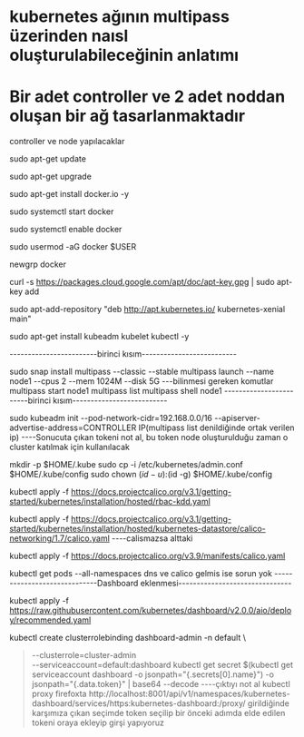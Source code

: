 # kubernetes ağının multipass üzerinden naısl oluşturulabileceğinin anlatımı
# Bir adet controller ve 2 adet noddan oluşan bir ağ tasarlanmaktadır

controller ve node yapılacaklar

sudo apt-get update

sudo apt-get upgrade

sudo apt-get install docker.io -y

sudo systemctl start docker

sudo systemctl enable docker

sudo usermod -aG docker $USER

newgrp docker

curl -s https://packages.cloud.google.com/apt/doc/apt-key.gpg | sudo apt-key add

sudo apt-add-repository "deb http://apt.kubernetes.io/ kubernetes-xenial main"

sudo apt-get install kubeadm kubelet kubectl -y

------------------------birinci kısım--------------------------

sudo snap install multipass --classic --stable
multipass launch --name node1 --cpus 2 --mem 1024M --disk 5G
---bilinmesi gereken komutlar
	multipass start node1
	multipass list
	multipass shell node1
------------------------birinci kısım--------------------------

sudo kubeadm init --pod-network-cidr=192.168.0.0/16 --apiserver-advertise-address=CONTROLLER IP(multipass list denildiğinde ortak verilen ip)
----Sonucuta çıkan tokeni not al, bu token node oluşturulduğu zaman o cluster katılmak için kullanılacak

mkdir -p $HOME/.kube
sudo cp -i /etc/kubernetes/admin.conf $HOME/.kube/config
sudo chown $(id -u):$(id -g) $HOME/.kube/config

kubectl apply -f https://docs.projectcalico.org/v3.1/getting-started/kubernetes/installation/hosted/rbac-kdd.yaml

kubectl apply -f https://docs.projectcalico.org/v3.1/getting-started/kubernetes/installation/hosted/kubernetes-datastore/calico-networking/1.7/calico.yaml  ----calismazsa alttaki

kubectl apply -f https://docs.projectcalico.org/v3.9/manifests/calico.yaml

kubectl get pods --all-namespaces
	dns ve calico gelmis ise sorun yok
-----------------------------Dashboard eklenmesi-------------------------------

kubectl apply -f https://raw.githubusercontent.com/kubernetes/dashboard/v2.0.0/aio/deploy/recommended.yaml

kubectl create clusterrolebinding dashboard-admin -n default \
> --clusterrole=cluster-admin \
> --serviceaccount=default:dashboard
kubectl get secret $(kubectl get serviceaccount dashboard -o jsonpath="{.secrets[0].name}") -o jsonpath="{.data.token}" | base64 --decode
----çıktıyı not al
kubectl proxy 
firefoxta 
http://localhost:8001/api/v1/namespaces/kubernetes-dashboard/services/https:kubernetes-dashboard:/proxy/ girildiğinde karşımıza çıkan seçimde token seçilip bir önceki adımda elde edilen tokeni oraya ekleyip girşi yapıyoruz
